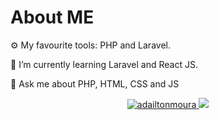 
# About ME

⚙️ My favourite tools: PHP and Laravel.

🌱 I’m currently learning Laravel and React JS.

💬 Ask me about PHP, HTML, CSS and JS


<p align="center">
 
  <a href="https://github.com/julianaizac">
    <img src="https://github-readme-stats.vercel.app/api?username=adailtonmoura&show_icons=true&include_all_commits=true&count_private=true" alt="adailtonmoura"/>
  </a>
  <a href="https://github.com/julianaizac">
    <img src="https://github-readme-stats.vercel.app/api/top-langs/?username=adailtonmoura&layout=compact"/>
  </a>
</p>
